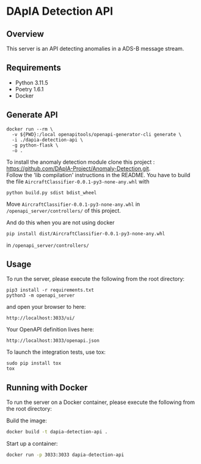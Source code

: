 # DApIA Detection API

## Overview

This server is an API detecting anomalies in a ADS-B message stream.

## Requirements

- Python 3.11.5
- Poetry 1.6.1
- Docker

## Generate API

```shell
docker run --rm \
  -v ${PWD}:/local openapitools/openapi-generator-cli generate \
  -i ./dapia-detection-api \
  -g python-flask \
  -o .
```

To install the anomaly detection module clone this project : https://github.com/DApIA-Project/Anomaly-Detection.git. \
Follow the 'lib compilation' instructions in the README. You have to build the
file `AircraftClassifier-0.0.1-py3-none-any.whl` with

```
python build.py sdist bdist_wheel
```

Move `AircraftClassifier-0.0.1-py3-none-any.whl` in `/openapi_server/controllers/` of this project.

And do this when you are not using docker

```
pip install dist/AircraftClassifier-0.0.1-py3-none-any.whl
``` 

in `/openapi_server/controllers/`

## Usage

To run the server, please execute the following from the root directory:

```
pip3 install -r requirements.txt
python3 -m openapi_server
```

and open your browser to here:

```
http://localhost:3033/ui/
```

Your OpenAPI definition lives here:

```
http://localhost:3033/openapi.json
```

To launch the integration tests, use tox:

```
sudo pip install tox
tox
```

## Running with Docker

To run the server on a Docker container, please execute the following from the root directory:

Build the image:

```bash
docker build -t dapia-detection-api .
```

Start up a container:

```bash
docker run -p 3033:3033 dapia-detection-api
```

